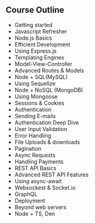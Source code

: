 ## Course Outline

- Getting started
- Javascript Refresher
- Node.js Basics
- Efficient Development
- Using Express.js
- Templating Engines
- Model-View-Controller
- Advanced Routes & Models
- Node + SQL(MySQL)
- Using Sequelize
- Node + NoSQL (MongoDB)
- Using Mongoose
- Sessions & Cookies
- Authentication
- Sending E-mails
- Authentication Deep Dive
- User Input Validation
- Error Handling
- File Uploads & downloads
- Pagination
- Async Requests
- Handling Payments
- REST API Basics
- Advanced REST API Features
- Using async-await
- Websockest & Socket.io
- GraphQL
- Deployment
- Beyond web servers
- Node + TS, Den
